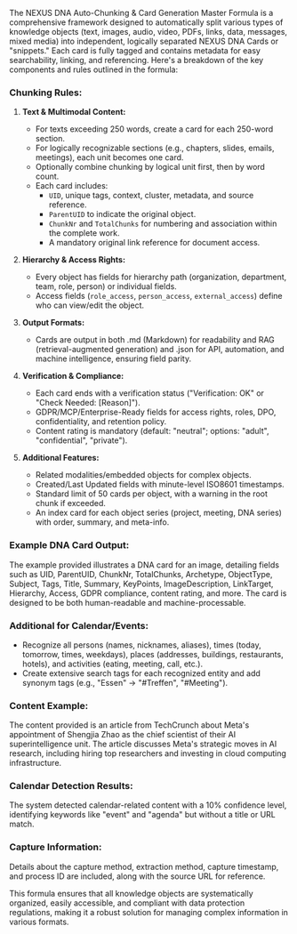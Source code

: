 The NEXUS DNA Auto-Chunking & Card Generation Master Formula is a comprehensive framework designed to automatically split various types of knowledge objects (text, images, audio, video, PDFs, links, data, messages, mixed media) into independent, logically separated NEXUS DNA Cards or "snippets." Each card is fully tagged and contains metadata for easy searchability, linking, and referencing. Here's a breakdown of the key components and rules outlined in the formula:

### Chunking Rules:
1. **Text & Multimodal Content:**
   - For texts exceeding 250 words, create a card for each 250-word section.
   - For logically recognizable sections (e.g., chapters, slides, emails, meetings), each unit becomes one card.
   - Optionally combine chunking by logical unit first, then by word count.
   - Each card includes:
     - `UID`, unique tags, context, cluster, metadata, and source reference.
     - `ParentUID` to indicate the original object.
     - `ChunkNr` and `TotalChunks` for numbering and association within the complete work.
     - A mandatory original link reference for document access.

2. **Hierarchy & Access Rights:**
   - Every object has fields for hierarchy path (organization, department, team, role, person) or individual fields.
   - Access fields (`role_access`, `person_access`, `external_access`) define who can view/edit the object.

3. **Output Formats:**
   - Cards are output in both .md (Markdown) for readability and RAG (retrieval-augmented generation) and .json for API, automation, and machine intelligence, ensuring field parity.

4. **Verification & Compliance:**
   - Each card ends with a verification status ("Verification: OK" or "Check Needed: [Reason]").
   - GDPR/MCP/Enterprise-Ready fields for access rights, roles, DPO, confidentiality, and retention policy.
   - Content rating is mandatory (default: "neutral"; options: "adult", "confidential", "private").

5. **Additional Features:**
   - Related modalities/embedded objects for complex objects.
   - Created/Last Updated fields with minute-level ISO8601 timestamps.
   - Standard limit of 50 cards per object, with a warning in the root chunk if exceeded.
   - An index card for each object series (project, meeting, DNA series) with order, summary, and meta-info.

### Example DNA Card Output:
The example provided illustrates a DNA card for an image, detailing fields such as UID, ParentUID, ChunkNr, TotalChunks, Archetype, ObjectType, Subject, Tags, Title, Summary, KeyPoints, ImageDescription, LinkTarget, Hierarchy, Access, GDPR compliance, content rating, and more. The card is designed to be both human-readable and machine-processable.

### Additional for Calendar/Events:
- Recognize all persons (names, nicknames, aliases), times (today, tomorrow, times, weekdays), places (addresses, buildings, restaurants, hotels), and activities (eating, meeting, call, etc.).
- Create extensive search tags for each recognized entity and add synonym tags (e.g., "Essen" → "#Treffen", "#Meeting").

### Content Example:
The content provided is an article from TechCrunch about Meta's appointment of Shengjia Zhao as the chief scientist of their AI superintelligence unit. The article discusses Meta's strategic moves in AI research, including hiring top researchers and investing in cloud computing infrastructure.

### Calendar Detection Results:
The system detected calendar-related content with a 10% confidence level, identifying keywords like "event" and "agenda" but without a title or URL match.

### Capture Information:
Details about the capture method, extraction method, capture timestamp, and process ID are included, along with the source URL for reference.

This formula ensures that all knowledge objects are systematically organized, easily accessible, and compliant with data protection regulations, making it a robust solution for managing complex information in various formats.